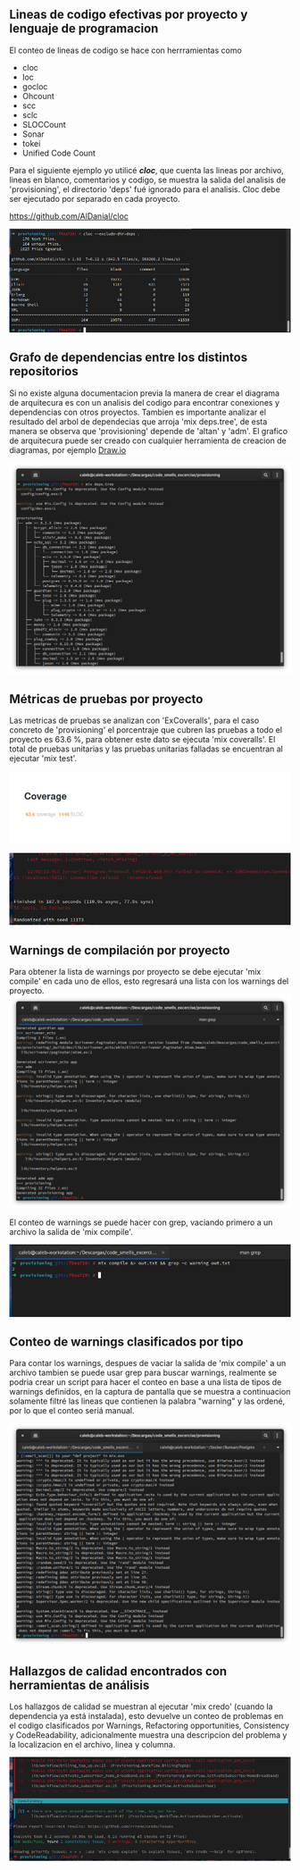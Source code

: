 ## Lineas de codigo efectivas por proyecto y lenguaje de programacion

El conteo de lineas de codigo se hace con herrramientas como
- cloc
- loc
- gocloc
- Ohcount
- scc
- sclc
- SLOCCount
- Sonar
- tokei
- Unified Code Count

Para el siguiente ejemplo yo utilicé ***cloc***, que cuenta las lineas por archivo, lineas en blanco, comentarios y codigo, se muestra la salida del analisis de 'provisioning', el directorio 'deps' fué ignorado para el analisis. Cloc debe ser ejecutado por separado en cada proyecto.

https://github.com/AlDanial/cloc

![Lineas de codigo por lenguaje](./img/loc.png)

## Grafo de dependencias entre los distintos repositorios

Si no existe alguna documentacion previa la manera de crear el diagrama de arquitecura es con un analisis del codigo para encontrar conexiones y dependencias con otros proyectos. Tambien es importante analizar el resultado del arbol de dependecias que arroja 'mix deps.tree', de esta manera se observa que 'provisioning' depende de 'altan' y 'adm'.
El grafico de arquitecura puede ser creado con cualquier herramienta de creacion de diagramas, por ejemplo [Draw.io](app.diagrams.net)

![Arbol de dependencias](./img/deps_tree.png)

## Métricas de pruebas por proyecto

Las metricas de pruebas se analizan con 'ExCoveralls', para el caso concreto de 'provisioning' el porcentraje que cubren las pruebas a todo el proyecto es 63.6 %, para obtener este dato se ejecuta 'mix coveralls'. El total de pruebas unitarias y las pruebas unitarias falladas se encuentran al ejecutar 'mix test'.

![Excoveralls coverage](./img/coveralls.png)

![Mix test](./img/mix_test.png)

## Warnings de compilación por proyecto

Para obtener la lista de warnings por proyecto se debe ejecutar 'mix compile' en cada uno de ellos, esto regresará una lista con los warnings del proyecto. 
![Warnings de compilacion](./img/warnings.png)

El conteo de warnings se puede hacer con grep, vaciando primero a un archivo la salida de 'mix compile'.

![Conteo de warnings con grep](./img/grep_warnings.png)


## Conteo de warnings clasificados por tipo
Para contar los warnings, despues de vaciar la salida de 'mix compile' a un archivo tambien se puede usar grep para buscar warnings, realmente se podria crear un script para hacer el conteo en base a una lista de tipos de warnings definidos, en la captura de pantalla que se muestra a continuacion solamente filtré las lineas que contienen la palabra "warning" y las ordené, por lo que el conteo seriá manual.

![Warnings grep](./img/count_warnings.png)

## Hallazgos de calidad encontrados con herramientas de análisis

Los hallazgos de calidad se muestran al ejecutar 'mix credo' (cuando la dependencia ya está instalada), esto devuelve un conteo de problemas en el codigo clasificados por Warnings, Refactoring opportunities, Consistency y CodeReadability, adicionalmente muestra una descripcion del problema y la localizacion en el archivo, linea y columna.

![Hallazgos credo](./img/credo.png)
